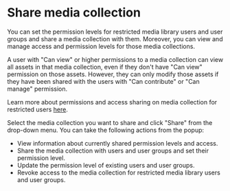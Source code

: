 # Share media collection

You can set the permission levels for restricted media library users and user groups and share a media collection with them. Moreover, you can view and manage access and permission levels for those media collections. 

A user with "Can view" or higher permissions to a media collection can view all assets in that media collection, even if they don't have "Can view" permission on those assets. However, they can only modify those assets if they have been shared with the users with "Can contribute" or "Can manage" permission.

Learn more about permissions and access sharing on media collection for restricted users [here](../collaboration-and-sharing/README.md#understanding-permissions-on-assets-and-media-collections).

Select the media collection you want to share and click "Share" from the drop-down menu. You can take the following actions from the popup:

* View information about currently shared permission levels and access.
* Share the media collection with users and user groups and set their permission level.
* Update the permission level of existing users and user groups.
* Revoke access to the media collection for restricted media library users and user groups.
